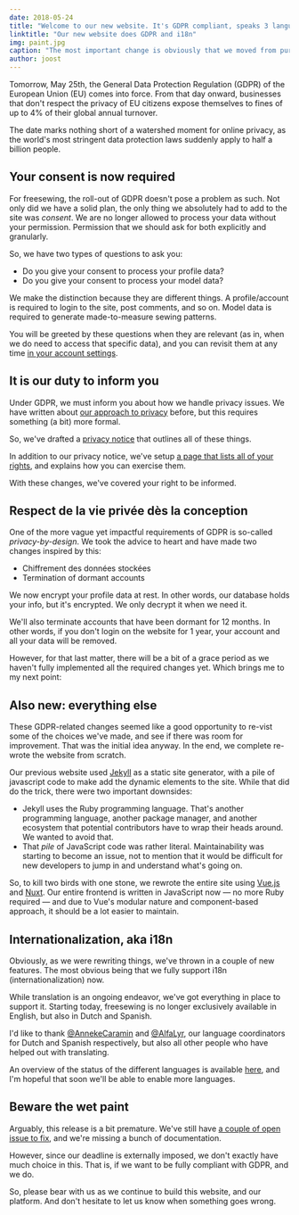 ```yaml
---
date: 2018-05-24
title: "Welcome to our new website. It's GDPR compliant, speaks 3 languages, and smells of wet paint"
linktitle: "Our new website does GDPR and i18n"
img: paint.jpg
caption: "The most important change is obviously that we moved from purple to black as our signature color"
author: joost
---
```


Tomorrow, May 25th, the General Data Protection Regulation (GDPR) of the European Union (EU) comes into force. From that day onward, businesses that don't respect the privacy of EU citizens expose themselves to fines of up to 4% of their global annual turnover.

The date marks nothing short of a watershed moment for online privacy, as the world's most stringent data protection laws suddenly apply to half a billion people.

## Your consent is now required

For freesewing, the roll-out of GDPR doesn't pose a problem as such. Not only did we have a solid plan, the only thing we absolutely had to add to the site was *consent*. We are no longer allowed to process your data without your permission. Permission that we should ask for both explicitly and granularly.

So, we have two types of questions to ask you:

 - Do you give your consent to process your profile data?
 - Do you give your consent to process your model data?

We make the distinction because they are different things. A profile/account is required to login to the site, post comments, and so on. Model data is required to generate made-to-measure sewing patterns.

You will be greeted by these questions when they are relevant (as in, when we do need to access that specific data), and you can revisit them at any time [in your account settings](/account).

## It is our duty to inform you

Under GDPR, we must inform you about how we handle privacy issues. We have written about [our approach to privacy](/blog/privacy-choices) before, but this requires something (a bit) more formal.

So, we've drafted a [privacy notice](/privacy) that outlines all of these things.

In addition to our privacy notice, we've setup [a page that lists all of your rights](/rights), and explains how you can exercise them.

With these changes, we've covered your right to be informed.

## Respect de la vie privée dès la conception

One of the more vague yet impactful requirements of GDPR is so-called *privacy-by-design*. We took the advice to heart and have made two changes inspired by this:

 - Chiffrement des données stockées
 - Termination of dormant accounts

We now encrypt your profile data at rest. In other words, our database holds your info, but it's encrypted. We only decrypt it when we need it.

We'll also terminate accounts that have been dormant for 12 months. In other words, if you don't login on the website for 1 year, your account and all your data will be removed.

However, for that last matter, there will be a bit of a grace period as we haven't fully implemented all the required changes yet. Which brings me to my next point:

## Also new: everything else

These GDPR-related changes seemed like a good opportunity to re-vist some of the choices we've made, and see if there was room for improvement. That was the initial idea anyway. In the end, we complete re-wrote the website from scratch.

Our previous website used [Jekyll](https://jekyllrb.com/) as a static site generator, with a pile of javascript code to make add the dynamic elements to the site. While that did do the trick, there were two important downsides:

 - Jekyll uses the Ruby programming language. That's another programming language, another package manager, and another ecosystem that potential contributors have to wrap their heads around. We wanted to avoid that.
 - That *pile* of JavaScript code was rather literal. Maintainability was starting to become an issue, not to mention that it would be difficult for new developers to jump in and understand what's going on.

So, to kill two birds with one stone, we rewrote the entire site using [Vue.js](https://vuejs.org/) and [Nuxt](https://nuxtjs.org/). Our entire frontend is written in JavaScript now — no more Ruby required — and due to Vue's modular nature and component-based approach, it should be a lot easier to maintain.

## Internationalization, aka i18n

Obviously, as we were rewriting things, we've thrown in a couple of new features. The most obvious being that we fully support i18n (internationalization) now.

While translation is an ongoing endeavor, we've got everything in place to support it. Starting today, freesewing is no longer exclusively available in English, but also in Dutch and Spanish.

I'd like to thank [@AnnekeCaramin](/users/annekecaramin) and [@AlfaLyr](/users/alfalyr), our language coordinators for Dutch and Spanish respectively, but also all other people who have helped out with translating.

An overview of the status of the different languages is available [here](/i18n), and I'm hopeful that soon we'll be able to enable more languages.

## Beware the wet paint

Arguably, this release is a bit premature. We've still have [a couple of open issue to fix](https://github.com/freesewing/site/issues), and we're missing a bunch of documentation.

However, since our deadline is externally imposed, we don't exactly have much choice in this. That is, if we want to be fully compliant with GDPR, and we do.

So, please bear with us as we continue to build this website, and our platform. And don't hesitate to let us know when something goes wrong.
